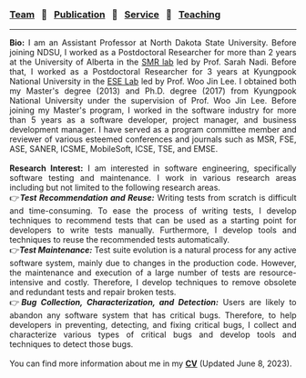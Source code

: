 
### [Team](stamlab.md) &nbsp;&nbsp;🌴&nbsp;&nbsp; [Publication](publications.md) &nbsp;&nbsp;🌴&nbsp;&nbsp; [Service](services.md) &nbsp;&nbsp;🌴&nbsp;&nbsp; [Teaching](teaching.md)
***
<div style="text-align: justify"> <b>Bio:</b> I am an Assistant Professor at North Dakota State University. Before joining NDSU, I worked as a Postdoctoral Researcher for more than 2 years at the University of Alberta in the
 <a href="https://sarahnadi.org/smr/" target="_blank">SMR lab</a> led by Prof. Sarah Nadi. Before that, I worked as a 
 Postdoctoral Researcher for 3 years at Kyungpook National University in the <a href="http://selab.knu.ac.kr/dokuwiki/doku.php" target="_blank">ESE Lab</a> 
 led by Prof. Woo Jin Lee. I obtained both my Master's degree (2013) and Ph.D. degree (2017) from Kyungpook National University 
 under the supervision of Prof. Woo Jin Lee. Before joining my Master's program, I worked in the software industry for more than 5 years
 as a software developer, project manager, and business development manager.
 I have served as a program committee member and reviewer of various esteemed conferences and journals 
  such as MSR, FSE, ASE, SANER, ICSME, MobileSoft, ICSE, TSE, and EMSE.
 <br>
 <br>
 <b>Research Interest:</b> I am interested in software engineering, specifically software testing and maintenance. 
 I work in various research areas including but not limited to the following research areas. <br> 
 👉<b><i>Test Recommendation and Reuse:</i></b> Writing tests from scratch is difficult and time-consuming. 
 To ease the process of writing tests, I develop techniques to recommend tests that can be used as a starting point for 
 developers to write tests manually. Furthermore, I develop tools and techniques to reuse the recommended tests automatically.<br>
 👉<b><i>Test Maintenance:</i></b> Test suite evolution is a natural process for any active software system, 
 mainly due to changes in the production code. However, the maintenance and execution of a large number of tests are 
 resource-intensive and costly. Therefore, I develop techniques to remove obsolete and redundant tests and repair broken tests.<br>
 👉<b><i>Bug Collection, Characterization, and Detection:</i></b> Users are likely to abandon any software system that 
 has critical bugs. Therefore, to help developers in preventing, detecting, and fixing critical bugs, I collect and characterize various types of critical bugs and develop tools and 
 techniques to detect those bugs.<br>
 <br>
 You can find more information about me in my <a href="doc/CV_Ajay.pdf" target="_blank"><b>CV</b></a> (Updated June 8, 2023).</div>
 
 